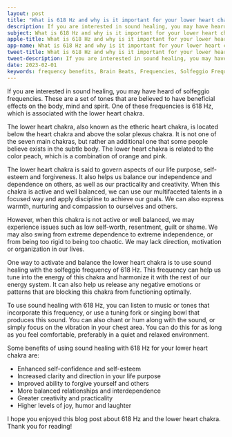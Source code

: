 ```yaml
---
layout: post
title: "What is 618 Hz and why is it important for your lower heart chakra?"
description: If you are interested in sound healing, you may have heard of solfeggio frequencies. These are a set of tones that are believed to have beneficial effects on the body, mind and spirit. One of these frequencies is 618 Hz, which is associated with the lower heart chakra.
subject: What is 618 Hz and why is it important for your lower heart chakra?
apple-title: What is 618 Hz and why is it important for your lower heart chakra?
app-name: What is 618 Hz and why is it important for your lower heart chakra?
tweet-title: What is 618 Hz and why is it important for your lower heart chakra?
tweet-description: If you are interested in sound healing, you may have heard of solfeggio frequencies. These are a set of tones that are believed to have beneficial effects on the body, mind and spirit. One of these frequencies is 618 Hz, which is associated with the lower heart chakra.
date: 2023-02-01
keywords: frequency benefits, Brain Beats, Frequencies, Solfeggio Frequency, lower heart Chakra, 618 Hz, Brain wave entrainment, sound therapy 
---
```



If you are interested in sound healing, you may have heard of solfeggio frequencies. These are a set of tones that are believed to have beneficial effects on the body, mind and spirit. One of these frequencies is 618 Hz, which is associated with the lower heart chakra.

The lower heart chakra, also known as the etheric heart chakra, is located below the heart chakra and above the solar plexus chakra. It is not one of the seven main chakras, but rather an additional one that some people believe exists in the subtle body. The lower heart chakra is related to the color peach, which is a combination of orange and pink.

The lower heart chakra is said to govern aspects of our life purpose, self-esteem and forgiveness. It also helps us balance our independence and dependence on others, as well as our practicality and creativity. When this chakra is active and well balanced, we can use our multifaceted talents in a focused way and apply discipline to achieve our goals. We can also express warmth, nurturing and compassion to ourselves and others.

However, when this chakra is not active or well balanced, we may experience issues such as low self-worth, resentment, guilt or shame. We may also swing from extreme dependence to extreme independence, or from being too rigid to being too chaotic. We may lack direction, motivation or organization in our lives.

One way to activate and balance the lower heart chakra is to use sound healing with the solfeggio frequency of 618 Hz. This frequency can help us tune into the energy of this chakra and harmonize it with the rest of our energy system. It can also help us release any negative emotions or patterns that are blocking this chakra from functioning optimally.

To use sound healing with 618 Hz, you can listen to music or tones that incorporate this frequency, or use a tuning fork or singing bowl that produces this sound. You can also chant or hum along with the sound, or simply focus on the vibration in your chest area. You can do this for as long as you feel comfortable, preferably in a quiet and relaxed environment.

Some benefits of using sound healing with 618 Hz for your lower heart chakra are:

- Enhanced self-confidence and self-esteem
- Increased clarity and direction in your life purpose
- Improved ability to forgive yourself and others
- More balanced relationships and interdependence
- Greater creativity and practicality
- Higher levels of joy, humor and laughter


I hope you enjoyed this blog post about 618 Hz and the lower heart chakra.  Thank you for reading!

